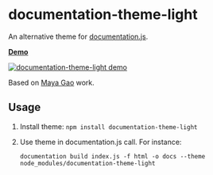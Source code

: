 # documentation-theme-light

An alternative theme for [documentation.js](https://github.com/documentationjs/documentation).

[**Demo**](https://ur300.github.io/documentation-theme-light/)

[<img src="https://github.com/ur300/documentation-theme-light/raw/master/screenshot.png" alt="documentation-theme-light demo" />](https://ur300.github.io/documentation-theme-light/)

Based on [Maya Gao](https://github.com/mayagao) work.

## Usage

1. Install theme: `npm install documentation-theme-light`
2. Use theme in documentation.js call. For instance:

   ```
   documentation build index.js -f html -o docs --theme node_modules/documentation-theme-light
   ```
